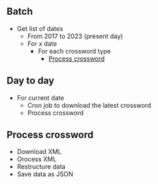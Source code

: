 ## Batch

- Get list of dates
	- From 2017 to 2023 (present day)
	- For _x_ date
		- For each crossword type
			- [Process crossword](#process-crossword)

## Day to day

- For current date
	- Cron job to download the latest crossword
	- Process crossword

## Process crossword

- Download XML
- Orocess XML
- Restructure data
- Save data as JSON
